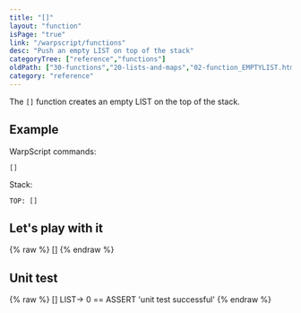 ```yaml
---
title: "[]"
layout: "function"
isPage: "true"
link: "/warpscript/functions"
desc: "Push an empty LIST on top of the stack"
categoryTree: ["reference","functions"]
oldPath: ["30-functions","20-lists-and-maps","02-function_EMPTYLIST.html.md"]
category: "reference"
---
```

 

The `[]` function creates an empty LIST on the top of the stack.

## Example ##

WarpScript commands:

    []

Stack: 

    TOP: []

## Let's play with it ##

{% raw %}
<warp10-warpscript-widget backend="{{backend}}"  exec-endpoint="{{execEndpoint}}">[]
</warp10-warpscript-widget>
{% endraw %}    


## Unit test ##

{% raw %}
<warp10-warpscript-widget backend="{{backend}}"  exec-endpoint="{{execEndpoint}}">[]
LIST-> 
0 == ASSERT
'unit test successful'
</warp10-warpscript-widget>
{% endraw %}        
